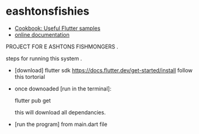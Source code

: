 # eashtonsfishies


- [Cookbook: Useful Flutter samples](https://docs.flutter.dev/cookbook)
- [online documentation](https://docs.flutter.dev/)

PROJECT FOR E ASHTONS FISHMONGERS
.

steps for running this system
.

- [download] flutter sdk
   https://docs.flutter.dev/get-started/install
   follow this tortorial

   
- once downoaded [run in the terminal]:
   
   flutter pub get

   
   this will download all dependancies.

   
- [run the program] from main.dart file
